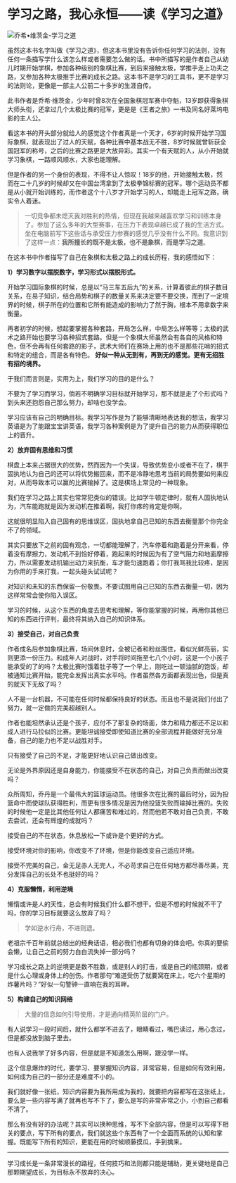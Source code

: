 # 学习之路，我心永恒——读《学习之道》

![乔希•维茨金-学习之道](http://qiniu.cdswyda.com/article/201709/the-art-of-learning.jpg)

虽然这本书名字叫做《学习之道》，但这本书里没有告诉你任何学习的法则，没有任何一条描写学什么该怎么样或者需要怎么做的话。书中所描写的是作者自己从幼儿时期开始学棋，参加各种级别的象棋比赛，到后来接触太极，学推手走上功夫之路，又参加各种太极推手比赛的成长之路。这本书不是学习的工具书，更不是学习的法则论，更像是一部主人公前二十多岁的生涯自传。

此书作者是乔希·维茨金，少年时曾8次在全国象棋冠军赛中夺魁，13岁即获得象棋大师头衔，还拿过几个太极比赛的冠军，更是是《王者之旅》一书及同名好莱坞电影的主人公。

看这本书的开头部分就给人的感觉这个作者真是一个天才，6岁的时候开始学习国际象棋，就表现出了过人的天赋，各种比赛中基本战无不胜，8岁时候就曾斩获全国冠军的称号，之后的比赛之路更是大放异彩。其实一个有天赋的人，从小开始就学习象棋，一路顺风顺水，大家也能理解。

但是作者的另一个身份的表现，不得不让人惊叹！18岁的他，开始接触太极，然而在二十几岁的时候却又在中国台湾拿到了太极拳锦标赛的冠军。哪个运动员不都是从小就开始训练的，而作者这个十八岁才开始学习的人，却能走上冠军之路，确实令人着迷。

> 一切竞争都未熄灭我对胜利的热情，但现在我越来越喜欢学习和训练本身了。参加了这么多年的大型赛事，在压力下表现卓越已成了我的生活方式。坐在电脑前写下这些话与承受压力参赛的感觉几乎没有什么不同。我意识到了这样一点：**我所擅长的既不是太极，也不是象棋，而是学习之道**。

在这本书中作者描写了自己在象棋和太极之路上的成长历程，我的感悟如下：

**1）学习数字以摆脱数字，学习形式以摆脱形式。**

开始学习国际象棋的时候，总是以“马三车五后九”的关系，计算着彼此的棋子数目关系，在易子知识，结合局势和棋子的数量关系来决定要不要交换，而到了一定境界的时候，棋子所在的位置和它所有能造成的影响力了然于胸，根本不用拿数字来衡量。

再者初学的时候，想起要掌握各种套路，开局怎么样，中局怎么样等等；太极的武术之路开始也要学习各种招式套路。但是一个象棋大师虽然会有各自的风格和特色，但不会再有任何套路的影子，武术大师们在赛场上用的也不是那些花哨的招式和特定的组合，而是各有特色。 **好似一种从无到有，再到无的感觉。更有无招胜有招的境界。**

于我们而言则是，实用为上，我们学习的目的是什么？

不要为了学习而学习，倘若不明确学习目标就开始学习，那不就是走了个形式吗？到头来还抱怨自己那么努力，却啥也没学会。

学习应该有自己的明确目标。我学习写作是为了能够清晰地表达我的想法，我学习英语是为了能跟宝宝讲英语，我学习各种案例是为了提升自己的能力从而获得职位上的晋升。

**2）放弃固有思维和习惯**

棋盘上本来占据很大的优势，然而因为一个失误，导致优势变小或者不在了，棋手固执地认为自己的还可以将优势搬回来，而不是冷静地思考当前的局势要如何来应对，从而导致本可以赢的比赛输掉了。这是棋场上常见的一种现象。

我们在学习之路上其实也常常犯类似的错误。比如学牛顿定律时，就有人固执地认为，汽车能跑就是因为发动机在推着啊，我打你疼的肯定是你啊。

这就很明显陷入自己固有的思维误区，固执地拿自己已知的东西去衡量那个你完全不了的领域。

其实只要放下之前的固有观念，一切都能理解了，汽车停着和跑着是分开来看，停着没有摩擦力，发动机不到恰好停着，跑起来的时候因为有了空气阻力和地面摩擦力，所以需要发动机输出动力来抗衡，车才能匀速跑着；你打我骂我比较疼，是因为你用的手来打我，一起头碰头试试呢？

对知识和未知的东西保留一份敬畏。不要试图用自己已知的东西去衡量一切，因为这样常常会使你陷入误区。

学习的时候，从这个东西的角度去思考和理解，等你能掌握的时候，再用你其他已知的东西进行评判，最终将其纳入自己的知识体系。

**3）接受自己，对自己负责**

作者成名后参加象棋比赛，场间休息时，全被记者和粉丝围住，看似光鲜亮丽，实则更添一份压力。和成年人对战时，对手将时间拖至七八个小时，这是一个小孩子能承受的了的吗？太极比赛时饿着肚子等了一个早上，刚吃过一顿油腻的饱饭，却被通知比赛开始，能完全发挥出真实水平吗。作者虽然各方面都表现出色，但是真的就天下无敌了吗？

人不是一台机器，不可能在任何时候都保持良好的状态。而且也不是说我们付出了努力，就一定做的完美超越别人。

作者也能坦然承认还是个孩子，应付不了那复杂的场面，体力和精力都还不足以和成人进行马拉似的比赛。更能坦诚接受即使知道比赛的全部流程并能做好充分准备，自己的能力也不足以战胜对手。

只有接受了自己的不足，才能更好地认识自己做出改变。

无论是外界原因还是自身能力，你能接受不在状态的自己，对自己负责而做出改变吗？

众所周知，乔丹是一个最伟大的篮球运动员。他很多次在比赛的最后时分，因为投篮命中而使球队获得胜利，而更有很多情况是因为他投篮失败而输掉比赛的。失败的时候他一定是比其他任何让人都痛苦和难过的，然而他若不敢对自己负责，不敢去尝试，还会有辉煌的成就吗？

接受自己的不在状态，休息放松一下或许是个更好的方式。

接受环境对你的影响，你改变不了环境，但是你能改变自己适应环境。

接受不完美的自己，金无足赤人无完人，不必苛求自己在任何地方都尽善尽美，充分发挥自己的长处不也挺好的吗？

**4）克服懒惰，利用逆境**

懒惰或许是人的天性，总会有时候我们什么都不想干。但是不想的时候就不干了吗，你的学习目标就要这么放弃了吗？

> 学如逆水行舟，不进则退。

老祖宗千百年前就总结出的经典话语，相必我们也都有切身的体会吧。你真的要偷会懒，让自己之前的努力白白流失掉一部分吗？

学习成长之路上的逆境更是数不胜数，或是别人的打击，或是自己的瓶颈期，或者是什么心理或身体上的创伤。作者那句“难道受伤了就要窝在床上，吃六个星期的炸薯片吗？”好似一句警钟一直响在我的耳畔。

**5）构建自己的知识网络**

> 大量的信息如何引导使用，才是通向精英阶层的门户。

有人说学习一段时间后，就什么都学不进去了，眼睛看过，嘴巴读过，用心念过，但是都没放到脑子里去。

也有人说我学了好多内容，但是就是不知道怎么用啊，跟没学一样。

这个信息爆炸的时代，要学习、要掌握知识内容，非常容易，但是如何有效利用，如何成为自己的一部分还是难度不小的。

我们就好像一张纸，知识内容要为我所用成为我的，就要把内容都写在这张纸上，要么是一些内容写满了就再也写不下了，要么是写的非常非常之小，小到自己都看不清了。

那么有没有好的办法呢？其实可以换种思维，写不下全部内容，但是可以写得下相关的要点，写下所有的要点，我们就这些个东西有了一个全面而系统的认知和掌握。既能写下所有的知识，更能在用的时候顺藤摸瓜，手到擒来。

---

学习成长是一条非常漫长的路程，任何技巧和法则都只能是辅助，更关键地是自己那颗期望成长，为目标永不放弃的决心。